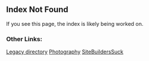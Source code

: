 ## Index Not Found
If you see this page, the index is likely being worked on.

### Other Links:
[Legacy directory](/folders/worst_site)
[Photography](imgdir.html)
[SiteBuildersSuck](https://sitebuilderssuck.weebly.com)

